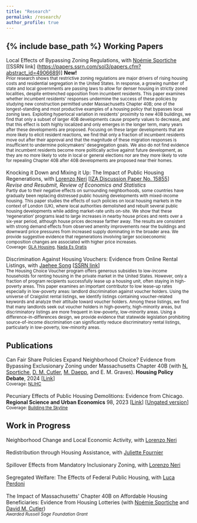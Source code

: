 ```yaml
---
title: "Research"
permalink: /research/
author_profile: true
---
```

{% include base_path %}
**Working Papers**
------
Local Effects of Bypassing Zoning Regulations, with [Noémie Sportiche](https://noemiesportiche.netlify.app/) \[[SSRN link] (https://papers.ssrn.com/sol3/papers.cfm?abstract_id=4906689)\] **New!** <br> <sub>Prior research shows that restrictive zoning regulations are major drivers of rising housing costs and residential segregation in the United States. In response, a growing number of state and local governments are passing laws to allow for denser housing in strictly zoned localities, despite entrenched opposition from incumbent residents. This paper examines whether incumbent residents' responses undermine the success of these policies by studying new construction permitted under Massachusetts Chapter 40B; one of the longest-standing and most productive examples of a housing policy that bypasses local zoning laws. Exploiting hyperlocal variation in residents' proximity to new 40B buildings, we find that only a subset of larger 40B developments cause property values to decrease, and that this effect is both highly localized and only emerges in the longer term, many years after these developments are proposed. Focusing on these larger developments that are more likely to elicit resident reactions, we find that only a fraction of incumbent residents move out after their approval and that the magnitude of these migration responses is insufficient to undermine policymakers' desegregation goals. We also do not find evidence that incumbent residents become more politically active against future development, as they are no more likely to vote in local or general elections nor are they more likely to vote for repealing Chapter 40B after 40B developments are proposed near their homes.</sub>
<br>
<br>
Knocking it Down and Mixing it Up: The Impact of Public Housing Regenerations, with [Lorenzo Neri](https://sites.google.com/view/lorenzoneri) \[[IZA Discussion Paper No. 15855](https://papers.ssrn.com/sol3/papers.cfm?abstract_id=4319009)\] <br> *Revise and Resubmit, Review of Economics and Statistics* <br> <sub> Partly due to their negative effects on surrounding neighborhoods, some countries have gradually been replacing distressed public housing developments with mixed-income housing. This paper studies the effects of such policies on local housing markets in the context of London (UK), where local authorities demolished and rebuilt several public housing developments while adding market-rate units on-site. We show that these ‘regeneration’ programs lead to large increases in nearby house prices and rents over a six-year period, although house prices decrease farther away. The results are consistent with strong demand effects from observed amenity improvements near the buildings and downward price pressures from increased supply dominating in the broader area. We provide suggestive evidence that regenerations involving larger socioeconomic composition changes are associated with higher price increases. <br> Coverage: [GLA Housing](https://www.london.gov.uk/media/102314/download), [Nada Es Gratis](https://nadaesgratis.es/admin/son-los-edificios-de-renta-mixta-la-solucion-a-los-problemas-de-la-vivienda-publica) </sub> 
<br>
<br>
Discrimination Against Housing Vouchers: Evidence from Online Rental Listings, with [Jaehee Song](https://www.jaeheesong.com/) \[[SSRN link](https://papers.ssrn.com/sol3/papers.cfm?abstract_id=4819763)\] <br> <sub>The Housing Choice Voucher program offers generous subsidies to low-income households for renting housing in the private market in the United States. However, only a fraction of program recipients successfully lease up a housing unit, often staying in high-poverty areas. This paper examines an important contributor to low lease-up rates especially in low-poverty areas: landlord discrimination against voucher holders. Using the universe of Craigslist rental listings, we identify listings containing voucher-related keywords and analyze their attitude toward voucher holders. Among these listings, we find that many landlords seek out voucher holders in high-poverty, high-minority areas, but discriminatory listings are more frequent in low-poverty, low-minority areas. Using a difference-in-differences design, we provide evidence that statewide legislation prohibiting source-of-income discrimination can significantly reduce discriminatory rental listings, particularly in low-poverty, low-minority areas.</sub>

**Publications**
------

Can Fair Share Policies Expand Neighborhood Choice? Evidence from Bypassing Exclusionary Zoning under Massachusetts Chapter 40B (with [N. Sportiche](https://noemiesportiche.netlify.app/), [D. M. Cutler](https://scholar.harvard.edu/cutler/home), [M. Daepp](http://www.madeleinedaepp.com/), and E. M. Graves). **Housing Policy Debate**, 2024 \[[Link](https://www.tandfonline.com/doi/full/10.1080/10511482.2024.2320131)\] <br>
<sub> Coverage: [NLIHC](https://nlihc.org/resource/study-reveals-massachusettss-fair-share-housing-policy-counteracts-local-zoning) </sub>
<br>
<br>
Pecuniary Effects of Public Housing Demolitions: Evidence from Chicago. **Regional Science and Urban Economics** 98, 2023 \[[Link](https://www.sciencedirect.com/science/article/pii/S0166046222000850)\] \[[Ungated version](../files/20220513_Paper_Demolitions.pdf)\] <br>
<sub> Coverage: [Building the Skyline](https://buildingtheskyline.org/supply-and-rents/) </sub>

**Work in Progress**
------
<!--
<details> <summary> <i>Local Effects of Bypassing Zoning Regulations in High-Income Areas</i>, with <a href="[https://Example.com](https://noemiesportiche.netlify.app/)"><mark class="color:blue;">Noémie Sportiche</p></mark> </summary> <sub> An increasing number of jurisdictions are passing regulations to allow for denser housing in high-income areas. This paper examines how local house prices and existing residents -who are often strongly opposed to these policies- react to this new construction. We focus on housing constructed under Chapter 40B, a Massachusetts state policy that requires all municipalities to maintain a minimum proportion of affordable housing and allows developers to bypass local zoning regulations if those minimums are not met. Using a difference-in-differences design that compares housing located near 40B developments to housing located slightly farther away paired with rich individual-level data, we provide two sets of results. First, large 40B developments lead to substantial decreases in nearby house prices, while smaller developments do not affect prices. Second, nearby residents respond by moving out at higher rates after large 40B developments are constructed, although we do not observe significant changes in existing residents’ political participation at the state or federal level. </sub> </details>
-->

Neighborhood Change and Local Economic Activity, with [Lorenzo Neri](https://sites.google.com/view/lorenzoneri)
<br>
<br>
Redistribution through Housing Assistance, with [Juliette Fournier](https://juliettefournier.site/)
<br>
<br>
Spillover Effects from Mandatory Inclusionary Zoning, with [Lorenzo Neri](https://sites.google.com/view/lorenzoneri)
<br>
<br>
Segregated Welfare: The Effects of Federal Public Housing, with [Luca Perdoni](https://www.lucaperdoni.com/)
<br>
<br>
The Impact of Massachusetts' Chapter 40B on Affordable Housing Beneficiaries: Evidence from Housing Lotteries (with [Noémie Sportiche](https://noemiesportiche.netlify.app/) and [David M. Cutler](https://scholar.harvard.edu/cutler/home)) 
<br>
<sub> *Awarded Russell Sage Foundation Grant* </sub>

<!--
* &quot;**Redistribution through Housing Assistance**&quot; <br > *joint with [Juliette Fournier](https://juliettefournier.site/)* <br > **Abstract**: We examine the distributional implications of the shift from public housing to subsidized private housing initiated by the U.S. government over the past few decades. We build a quantitative urban framework where housing assistance complements income taxation to redistribute across workers. We argue that provision of affordable housing involves a trade-off between indirect pecuniary redistribution and direct amenity spin-offs. On the one hand, public housing drives local rents down, while amplifying the spatial concentration of poverty. On the other hand, project- and tenant-based rental assistance enhances the local amenities of subsidized households by promoting mixed-income communities, but pushes private landowners’ rents up.

Redistribution through Housing Assistance, with [Juliette Fournier](https://juliettefournier.site/)  <br> <sub>We examine the distributional implications of the shift from public housing to subsidized private housing initiated by the U.S. government over the past few decades. We build a quantitative urban framework where housing assistance complements income taxation to redistribute across workers. We argue that provision of affordable housing involves a trade-off between indirect pecuniary redistribution and direct amenity spin-offs. On the one hand, public housing drives local rents down, while amplifying the spatial concentration of poverty. On the other hand, project- and tenant-based rental assistance enhances the local amenities of subsidized households by promoting mixed-income communities, but pushes private landowners’ rents up. </sub>

-->
